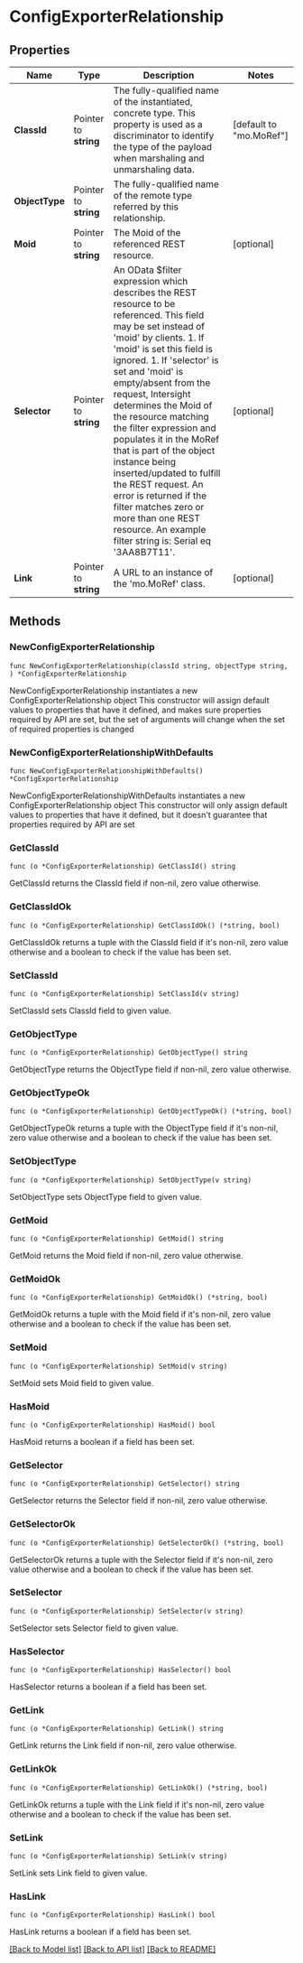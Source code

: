 # ConfigExporterRelationship

## Properties

Name | Type | Description | Notes
------------ | ------------- | ------------- | -------------
**ClassId** | Pointer to **string** | The fully-qualified name of the instantiated, concrete type. This property is used as a discriminator to identify the type of the payload when marshaling and unmarshaling data. | [default to "mo.MoRef"]
**ObjectType** | Pointer to **string** | The fully-qualified name of the remote type referred by this relationship. | 
**Moid** | Pointer to **string** | The Moid of the referenced REST resource. | [optional] 
**Selector** | Pointer to **string** | An OData $filter expression which describes the REST resource to be referenced. This field may be set instead of &#39;moid&#39; by clients. 1. If &#39;moid&#39; is set this field is ignored. 1. If &#39;selector&#39; is set and &#39;moid&#39; is empty/absent from the request, Intersight determines the Moid of the resource matching the filter expression and populates it in the MoRef that is part of the object instance being inserted/updated to fulfill the REST request. An error is returned if the filter matches zero or more than one REST resource. An example filter string is: Serial eq &#39;3AA8B7T11&#39;. | [optional] 
**Link** | Pointer to **string** | A URL to an instance of the &#39;mo.MoRef&#39; class. | [optional] 

## Methods

### NewConfigExporterRelationship

`func NewConfigExporterRelationship(classId string, objectType string, ) *ConfigExporterRelationship`

NewConfigExporterRelationship instantiates a new ConfigExporterRelationship object
This constructor will assign default values to properties that have it defined,
and makes sure properties required by API are set, but the set of arguments
will change when the set of required properties is changed

### NewConfigExporterRelationshipWithDefaults

`func NewConfigExporterRelationshipWithDefaults() *ConfigExporterRelationship`

NewConfigExporterRelationshipWithDefaults instantiates a new ConfigExporterRelationship object
This constructor will only assign default values to properties that have it defined,
but it doesn't guarantee that properties required by API are set

### GetClassId

`func (o *ConfigExporterRelationship) GetClassId() string`

GetClassId returns the ClassId field if non-nil, zero value otherwise.

### GetClassIdOk

`func (o *ConfigExporterRelationship) GetClassIdOk() (*string, bool)`

GetClassIdOk returns a tuple with the ClassId field if it's non-nil, zero value otherwise
and a boolean to check if the value has been set.

### SetClassId

`func (o *ConfigExporterRelationship) SetClassId(v string)`

SetClassId sets ClassId field to given value.


### GetObjectType

`func (o *ConfigExporterRelationship) GetObjectType() string`

GetObjectType returns the ObjectType field if non-nil, zero value otherwise.

### GetObjectTypeOk

`func (o *ConfigExporterRelationship) GetObjectTypeOk() (*string, bool)`

GetObjectTypeOk returns a tuple with the ObjectType field if it's non-nil, zero value otherwise
and a boolean to check if the value has been set.

### SetObjectType

`func (o *ConfigExporterRelationship) SetObjectType(v string)`

SetObjectType sets ObjectType field to given value.


### GetMoid

`func (o *ConfigExporterRelationship) GetMoid() string`

GetMoid returns the Moid field if non-nil, zero value otherwise.

### GetMoidOk

`func (o *ConfigExporterRelationship) GetMoidOk() (*string, bool)`

GetMoidOk returns a tuple with the Moid field if it's non-nil, zero value otherwise
and a boolean to check if the value has been set.

### SetMoid

`func (o *ConfigExporterRelationship) SetMoid(v string)`

SetMoid sets Moid field to given value.

### HasMoid

`func (o *ConfigExporterRelationship) HasMoid() bool`

HasMoid returns a boolean if a field has been set.

### GetSelector

`func (o *ConfigExporterRelationship) GetSelector() string`

GetSelector returns the Selector field if non-nil, zero value otherwise.

### GetSelectorOk

`func (o *ConfigExporterRelationship) GetSelectorOk() (*string, bool)`

GetSelectorOk returns a tuple with the Selector field if it's non-nil, zero value otherwise
and a boolean to check if the value has been set.

### SetSelector

`func (o *ConfigExporterRelationship) SetSelector(v string)`

SetSelector sets Selector field to given value.

### HasSelector

`func (o *ConfigExporterRelationship) HasSelector() bool`

HasSelector returns a boolean if a field has been set.

### GetLink

`func (o *ConfigExporterRelationship) GetLink() string`

GetLink returns the Link field if non-nil, zero value otherwise.

### GetLinkOk

`func (o *ConfigExporterRelationship) GetLinkOk() (*string, bool)`

GetLinkOk returns a tuple with the Link field if it's non-nil, zero value otherwise
and a boolean to check if the value has been set.

### SetLink

`func (o *ConfigExporterRelationship) SetLink(v string)`

SetLink sets Link field to given value.

### HasLink

`func (o *ConfigExporterRelationship) HasLink() bool`

HasLink returns a boolean if a field has been set.


[[Back to Model list]](../README.md#documentation-for-models) [[Back to API list]](../README.md#documentation-for-api-endpoints) [[Back to README]](../README.md)


